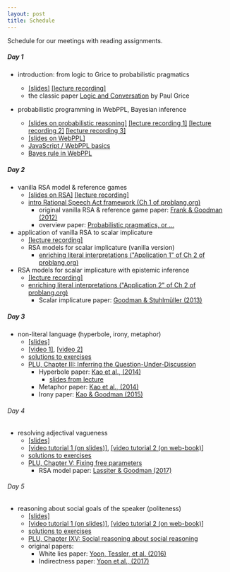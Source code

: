 ```yaml
---
layout: post
title: Schedule
---
```


Schedule for our meetings with reading assignments.

##### Day 1

- introduction: from logic to Grice to probabilistic pragmatics 
    - [[slides]](https://michael-franke.github.io/CompPrag-2020/slides/01-CompPrag-2020-intro.pdf) [[lecture recording]](https://vimeo.com/397204871)
    - the classic paper [Logic and Conversation](http://lefft.xyz/psycholingAU16/readings/grice1975-logic-and-conversation.pdf) by Paul Grice

- probabilistic programming in WebPPL, Bayesian inference
  - [[slides on probabilistic reasoning]](https://michael-franke.github.io/CompPrag-2020/slides/02-CompPrag-2020-probability.pdf) [[lecture recording 1]](https://vimeo.com/397212771) [[lecture recording 2]](https://vimeo.com/397212939) [[lecture recording 3]](https://vimeo.com/397213587)
  - [[slides on WebPPL]](https://michael-franke.github.io/CompPrag-2020/slides/03-CompPrag-2020-WebPPL.pdf)
  - [JavaScript / WebPPL basics](http://www.problang.org/chapters/app-06-intro-to-webppl.html)
  - [Bayes rule in WebPPL](http://www.problang.org/chapters/app-01-probability.html)

##### Day 2

- vanilla RSA model & reference games
  - [[slides on RSA]](https://michael-franke.github.io/CompPrag-2020/slides/04-CompPrag-2020-RSA.pdf) [[lecture recording]](https://vimeo.com/397213851)
  - [intro Rational Speech Act framework (Ch 1 of problang.org)](http://www.problang.org/chapters/01-introduction.html)
    - original vanilla RSA & reference game paper: [Frank & Goodman (2012)](http://science.sciencemag.org/content/336/6084/998)
    - overview paper: [Probabilistic pragmatics, or ...](https://www.degruyter.com/view/j/zfsw.2016.35.issue-1/zfs-2016-0002/zfs-2016-0002.xml)
- application of vanilla RSA to scalar implicature
  - [[lecture recording]](https://vimeo.com/397214281)
  - RSA models for scalar implicature (vanilla version)
    - [enriching literal interpretations ("Application 1" of Ch 2 of problang.org)](http://www.problang.org/chapters/02-pragmatics.html)
- RSA models for scalar implicature with epistemic inference 
  - [[lecture recording]](https://vimeo.com/397214670)
  - [enriching literal interpretations ("Application 2" of Ch 2 of problang.org)](http://www.problang.org/chapters/02-pragmatics.html)
    - Scalar implicature paper: [Goodman & Stuhlmüller (2013)](https://web.stanford.edu/~ngoodman/papers/GS-TopiCS-2013.pdf)

##### Day 3

- non-literal language (hyperbole, irony, metaphor)
  - [[slides]](https://michael-franke.github.io/CompPrag-2020/slides/05-CompPrag-2020-non-literal.pdf)
  - [[video 1]](https://vimeo.com/397384504), [[video 2]](https://vimeo.com/397384793)
  - [solutions to exercises](docs/solutions-ch-03.pdf)
  - [PLU, Chapter III: Inferring the Question-Under-Discussion](http://problang.org/chapters/03-nonliteral.html)
    - Hyperbole paper:
    [Kao et al., (2014)](http://cocolab.stanford.edu/papers/KaoEtAl2014-PNAS.pdf)
	  - [slides from lecture](https://michael-franke.github.io/CompPrag-2018/docs/Kao_hyperbole.pdf)
    - Metaphor paper: [Kao et al., (2014)](http://cocolab.stanford.edu/papers/KaoEtAl2014-Cogsci.pdf)
    - Irony paper: [Kao & Goodman (2015)](http://cocolab.stanford.edu/papers/KaoEtAl2015-Cogsci.pdf)
 

###### Day 4

- resolving adjectival vagueness
  - [[slides]](https://michael-franke.github.io/CompPrag-2020/slides/06-CompPrag-2020-adjectives.pdf)
  - [[video tutorial 1 (on slides)]](https://vimeo.com/398464822), [[video tutorial 2 (on web-book)]](https://vimeo.com/398463406)
  - [solutions to exercises](docs/solutions-ch-05.pdf)
  - [PLU, Chapter V: Fixing free parameters](http://problang.org/chapters/05-vagueness.html)
    - RSA model paper:
    [Lassiter & Goodman (2017)](https://web.stanford.edu/~danlass/Lassiter-Goodman-adjectival-vagueness-Synthese.pdf)

###### Day 5

- reasoning about social goals of the speaker (politeness)
  - [[slides]](https://michael-franke.github.io/CompPrag-2020/slides/07-CompPrag-2020-politeness.pdf)
  - [[video tutorial 1 (on slides)]](https://vimeo.com/399055762), [[video tutorial 2 (on web-book)]](https://vimeo.com/399093742)
  - [solutions to exercises](docs/solutions-ch-09.pdf)
  - [PLU, Chapter IXV: Social reasoning about social reasoning](http://www.problang.org/chapters/09-politeness.html)
  - original papers:
    - White lies paper: [Yoon, Tessler, et al. (2016)](http://langcog.stanford.edu/papers_new/yoon-2016-cogsci.pdf)
    - Indirectness paper: [Yoon et al., (2017)](http://langcog.stanford.edu/papers_new/yoon-2017-cogsci.pdf)
